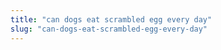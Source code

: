 ```yaml
---
title: "can dogs eat scrambled egg every day"
slug: "can-dogs-eat-scrambled-egg-every-day"
---
```


